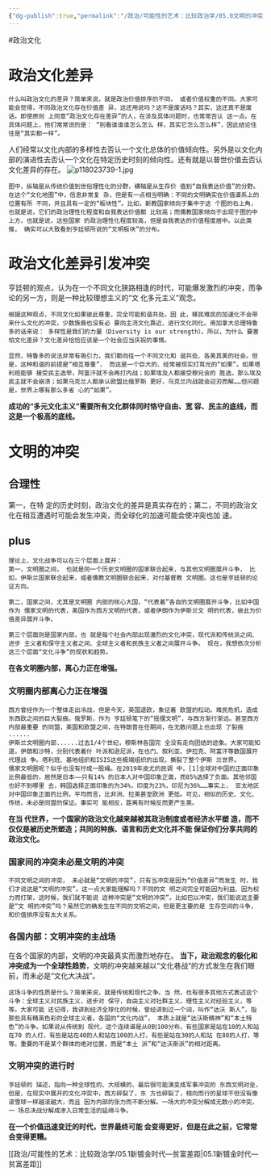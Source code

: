 ```yaml
---
{"dg-publish":true,"permalink":"/政治/可能性的艺术：比较政治学/05.0文明的冲突/","dgPassFrontmatter":true}
---
```


#政治文化
# 政治文化差异
```
什么叫政治文化的差异？简单来说，就是政治价值排序的不同， 或者价值权重的不同。大家可能会觉得，不同政治文化存在价值差 异，这还用说吗？这不是废话吗？其实，这还真不是废话。即使原则 上同意“政治文化存在差异”的人，在涉及具体问题时，也常常否认 这一点。在具体问题上，他们常常说的是： “别看谁谁谁怎么怎么 样，其实它怎么怎么样”，因此结论往往是“其实都一样”。
```
人们经常以文化内部的多样性去否认一个文化总体的价值倾向性。另外是以文化内部的演进性去否认一个文化在特定历史时刻的倾向性。还有就是以普世价值去否认文化差异的存在。
![p118023739-1.jpg](/img/user/%E6%94%BF%E6%B2%BB/%E5%8F%AF%E8%83%BD%E6%80%A7%E7%9A%84%E8%89%BA%E6%9C%AF%EF%BC%9A%E6%AF%94%E8%BE%83%E6%94%BF%E6%B2%BB%E5%AD%A6/source/p118023739-1.jpg)
```
图中，纵轴是从传统价值到世俗理性化的分野，横轴是从生存价 值到“自我表达价值”的分野。在这个“文化地图”中，信息非常复 杂，但是有一点相当明确：不同的文明确实在价值谱系上的位置有所 不同，并且具有一定的“板块性”。比如，新教国家倾向于集中于这 个图的右上角，也就是说，它们的政治理性化程度和自我表达价值都 比较高；而儒教国家倾向于出现于图的中上方，也就是说，这些国家 的政治理性化程度较高，但是自我表达的价值程度居中。以此类推， 确实可以大致看到亨廷顿所说的“文明板块”的分布。
```
# 政治文化差异引发冲突
亨廷顿的观点，认为在一个不同文化狭路相逢的时代，可能爆发激烈的冲突，而争论的另一方，则是一种比较理想主义的“文 化多元主义”观念。
```
根据这种观点，不同文化如果彼此尊重，完全可能和谐共处。因 此，移民难民的加速化不会带来什么文化的冲突，少数族裔也没有必 要向主流文化靠近、进行文化同化。用加拿大总理特鲁多的话来说： 多样性是我们的力量（Diversity is our strength）。所以，为什么 要害怕文化差异？文化差异恰恰应该是一个社会应当庆祝的事情。 

显然，特鲁多的说法非常有吸引力，我们都向往一个不同文化和 谐共处、各美其美的社会。但是，这种和谐的前提是“相互尊重”， 而这是一个巨大的、经常被现实打耳光的“如果”。如果塔利班能够 接受民主选举，阿富汗就不会再打内战；如果埃及人都接受穆兄会的 胜选，那么埃及民主就不会崩溃；如果乌克兰人都承认欧盟比俄罗斯 更好，乌克兰内战就会迎刃而解……但问题是，世界上哪有那么多省 心的“如果”。
```
**成功的“多元文化主义”需要所有文化群体同时恪守自由、宽 容、民主的底线，而这是一个极高的底线。**

# 文明的冲突
## 合理性
第一，在特 定的历史时刻，政治文化的差异是真实存在的；第二，不同的政治文 化在相互遭遇时可能会发生冲突，而全球化的加速可能会使冲突也加 速。
## plus
```
理论上，文化战争可以在三个层面上展开：
第一，文明圈之间， 也就是同一个历史文明圈的国家联合起来，与其他文明圈展开斗争， 比如，伊斯兰国家联合起来，或者儒教文明圈联合起来，对付基督教 文明圈。这也是亨廷顿的论证方向。

第二，国家之间，尤其是文明圈 内部的核心大国，“代表着”各自的文明圈展开斗争，比如中国作为 儒家文明的代表，美国作为西方文明的代表，或者伊朗作为伊斯兰文 明的代表，彼此为价值差异展开斗争。

第三个层面则是国家内部，也 就是每个社会内部出现激烈的文化冲突，现代派和传统派之间、进步 主义者和保守主义者之间、全球主义者和民族主义者之间展开斗争。 现在，我想依次分析这三个层面“文化斗争”的现状和趋势。
```
**在各文明圈内部，离心力正在增强。**
### 文明圈内部离心力正在增强
```
西方曾经作为一个整体走出冷战，但是今天，英国退欧，象征着 欧盟的松动。难民危机，造成东西欧之间的巨大裂痕。俄罗斯，作为 亨廷顿笔下的“摇摆文明”，与西方渐行渐远。甚至西方内部最重要 的同盟，美国和欧盟之间，在特朗普在任期间，在无数问题上也出现 了裂痕
......
伊斯兰文明圈内部......过去1/4个世纪，穆斯林各国完 全没有走向团结的迹象。大家可能知道，伊朗和沙特，分别代表着什 叶派和逊尼派，在也门、叙利亚、伊拉克、阿富汗等数国展开代理战 争。塔利班、基地组织和ISIS这些极端组织的出现，撕裂了整个伊斯 兰世界。
儒家文明圈呢？似乎也没有拧成一股绳。在2019年皮尤的民调 中，[1]全球对中国的正面印象比例最低的，居然是日本——只有14% 的日本人对中国印象正面，而85%选择了负面。其他邻国也好不到哪里 去，韩国选择正面印象的为34%，印度为23%，印尼为36%……事实上， 亚太地区对中国印象正面的比例，平均而言，比非洲、拉美甚至欧洲 更低。可见，相似的历史、文化、传统，未必是同盟的保证。事实可 能相反，距离有时候反而更产生美。

```
**在当 代世界，一个国家的政治文化越来越被其政治制度或者经济水平塑 造，而不仅仅是被历史所塑造；共同的种族、语言和历史文化并不能 保证你们分享共同的政治文化。**
### 国家间的冲突未必是文明的冲突
```
不同文明之间的冲突， 未必就是“文明的冲突”，只有当冲突是因为“价值差异”而发生 时，我们才说这是“文明的冲突”。这一点大家能理解吗？不同的文 明之间完全可能因为利益、因为权力而打架，这时候，我们就不能说 这种冲突是“文明的冲突”。比如巴以冲突，我们能说这主要是“文 明的冲突”吗？虽然它的确发生在不同的文明之间，但是更主要的是 生存空间的斗争，和价值排序没有太大关系。
```
### 各国内部：文明冲突的主战场
在各个国家的内部，文明的冲突最真实而激烈地存在。
**当下，政治观念的极化和冲突成为一个全球性趋势**，文明的冲突越来越以“文化巷战”的方式发生在我们眼前，而未必是“文化大决战”。
```
这场斗争的性质是什么？简单来说，就是传统和现代之争。当 然，也有很多其他方式表述这个斗争：全球主义对民族主义，进步对 保守，自由主义对社群主义，理性主义对经验主义，等等。大家可能 还记得，我讲到经济全球化的时候，曾经讲到过一个词，叫作“达沃 斯人”，指那些具有精英色彩的全球主义者。各国的“文化内战”， 本质上就是“达沃斯精神”和“本土特色”的斗争。如果说从传统到 现代，这个连续谱是从0到100分布，有些国家是站在10的人和站在70 的人打，有些是站在40的人和站在100的人打，有些是站在30的人和站 在80的人打，等等。重要的不是某个群体的绝对位置，而是“本土 派”和“达沃斯派”的相对距离。
```
### 文明冲突的进行时
```
亨廷顿的 描述，指向一种全球性的、大规模的、最后很可能演变成军事冲突的 东西文明对垒，但是，在现实中展开的文化冲突中，西方碎裂了，东 方也碎裂了，相向而行的星球不但没有像滚雪球一样越滚越大，而且 因为内部的张力而不断分解。一场大的冲突分解成无数小的冲突，一 场总决战分解成渗入日常生活的延绵斗争。
```
**在一个价值迅速变迁的时代，世界最终可能 会变得更好，但是在此之前，它常常会变得更糟。**

[[政治/可能性的艺术：比较政治学/05.1新镀金时代—贫富差距\|05.1新镀金时代—贫富差距]]